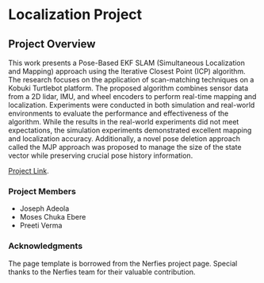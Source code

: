 # Localization Project

## Project Overview

This work presents a Pose-Based EKF SLAM (Simultaneous Localization and Mapping) approach using the Iterative
Closest Point (ICP) algorithm. The research focuses on the application of scan-matching techniques on a Kobuki Turtlebot platform.
The proposed algorithm combines sensor data from a 2D lidar, IMU, and wheel encoders to perform real-time mapping and localization.
Experiments were conducted in both simulation and real-world environments to evaluate the performance and effectiveness of the
algorithm. While the results in the real-world experiments did not meet expectations, the simulation experiments demonstrated excellent
mapping and localization accuracy. Additionally, a novel pose deletion approach called the MJP approach was proposed to manage the
size of the state vector while preserving crucial pose history information.

[Project Link](https://preeti-verma8600.github.io/localization.github.io).

### Project Members

- Joseph Adeola
- Moses Chuka Ebere
- Preeti Verma

### Acknowledgments

The page template is borrowed from the Nerfies project page. Special thanks to the Nerfies team for their valuable contribution.

